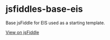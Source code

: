 jsfiddles-base-eis
==============

Base jsFiddle for EIS used as a starting template.

[View on jsFiddle](http://jsfiddle.net/gh/get/library/pure/sskeller/jsfiddles-base-eis/tree/master/demo/)
